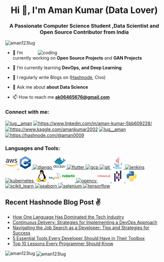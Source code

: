 <!-- ![logo](https://github.com/Aman123lug/Aman123lug/blob/main/desktop.jpeg) -->
<h1 align="center">Hi 👋, I'm Aman Kumar (Data Lover)</h1>
<h3 align="center">A Passionate Computer Science Student ,Data Scientist and Open Source Contributor from India</h3>

<p align="left"> <img src="https://komarev.com/ghpvc/?username=aman123lug&label=Profile%20views&color=0e75b6&style=flat" alt="aman123lug" /> </p>
 <img align="right" alt="coding" width="400" src="https://user-images.githubusercontent.com/55389276/140866485-8fb1c876-9a8f-4d6a-98dc-08c4981eaf70.gif"> 
 
- 🔭 I’m currently working on **Open Source Projects** and **GAN Projects**

- 🌱 I’m currently learning **DevOps, and Deep Learning**

- 📝 I regularly write Blogs on ([Hashnode](https://hashnode.com/@Aman0009), Civo)

- 💬 Ask me about **about Data Science**

- 📫 How to reach me **ak06465676@gmail.com**

<h3 align="left">Connect with me:</h3>
<p align="left">
<a href="https://twitter.com/lug__aman" target="blank"><img align="center" src="https://raw.githubusercontent.com/rahuldkjain/github-profile-readme-generator/master/src/images/icons/Social/twitter.svg" alt="lug__aman" height="30" width="40" /></a>
<a href="https://www.linkedin.com/in/aman-kumar-5bb609228/" target="blank"><img align="center" src="https://raw.githubusercontent.com/rahuldkjain/github-profile-readme-generator/master/src/images/icons/Social/linked-in-alt.svg" alt="https://www.linkedin.com/in/aman-kumar-5bb609228/" height="30" width="40" /></a>
<a href="https://kaggle.com/https://www.kaggle.com/amankumar2002" target="blank"><img align="center" src="https://raw.githubusercontent.com/rahuldkjain/github-profile-readme-generator/master/src/images/icons/Social/kaggle.svg" alt="https://www.kaggle.com/amankumar2002" height="30" width="40" /></a>
<a href="https://instagram.com/lug__aman" target="blank"><img align="center" src="https://raw.githubusercontent.com/rahuldkjain/github-profile-readme-generator/master/src/images/icons/Social/instagram.svg" alt="lug__aman" height="30" width="40" /></a>
<a href="https://hashnode.com/https://hashnode.com/@aman0009" target="blank"><img align="center" src="https://raw.githubusercontent.com/rahuldkjain/github-profile-readme-generator/master/src/images/icons/Social/hashnode.svg" alt="https://hashnode.com/@aman0009" height="30" width="40" /></a>
</p>

<h3 align="left">Languages and Tools:</h3>
<p align="left"> <a href="https://aws.amazon.com" target="_blank" rel="noreferrer"> <img src="https://raw.githubusercontent.com/devicons/devicon/master/icons/amazonwebservices/amazonwebservices-original-wordmark.svg" alt="aws" width="40" height="40"/> </a> <a href="https://www.w3schools.com/cpp/" target="_blank" rel="noreferrer"> <img src="https://raw.githubusercontent.com/devicons/devicon/master/icons/cplusplus/cplusplus-original.svg" alt="cplusplus" width="40" height="40"/> </a> <a href="https://www.djangoproject.com/" target="_blank" rel="noreferrer"> <img src="https://cdn.worldvectorlogo.com/logos/django.svg" alt="django" width="40" height="40"/> </a> <a href="https://www.docker.com/" target="_blank" rel="noreferrer"> <img src="https://raw.githubusercontent.com/devicons/devicon/master/icons/docker/docker-original-wordmark.svg" alt="docker" width="40" height="40"/> </a> <a href="https://flutter.dev" target="_blank" rel="noreferrer"> <img src="https://www.vectorlogo.zone/logos/flutterio/flutterio-icon.svg" alt="flutter" width="40" height="40"/> </a> <a href="https://cloud.google.com" target="_blank" rel="noreferrer"> <img src="https://www.vectorlogo.zone/logos/google_cloud/google_cloud-icon.svg" alt="gcp" width="40" height="40"/> </a> <a href="https://git-scm.com/" target="_blank" rel="noreferrer"> <img src="https://www.vectorlogo.zone/logos/git-scm/git-scm-icon.svg" alt="git" width="40" height="40"/> </a> <a href="https://www.java.com" target="_blank" rel="noreferrer"> <img src="https://raw.githubusercontent.com/devicons/devicon/master/icons/java/java-original.svg" alt="java" width="40" height="40"/> </a> <a href="https://www.jenkins.io" target="_blank" rel="noreferrer"> <img src="https://www.vectorlogo.zone/logos/jenkins/jenkins-icon.svg" alt="jenkins" width="40" height="40"/> </a> <a href="https://kubernetes.io" target="_blank" rel="noreferrer"> <img src="https://www.vectorlogo.zone/logos/kubernetes/kubernetes-icon.svg" alt="kubernetes" width="40" height="40"/> </a> <a href="https://www.linux.org/" target="_blank" rel="noreferrer"> <img src="https://raw.githubusercontent.com/devicons/devicon/master/icons/linux/linux-original.svg" alt="linux" width="40" height="40"/> </a> <a href="https://www.mysql.com/" target="_blank" rel="noreferrer"> <img src="https://raw.githubusercontent.com/devicons/devicon/master/icons/mysql/mysql-original-wordmark.svg" alt="mysql" width="40" height="40"/> </a> <a href="https://www.nginx.com" target="_blank" rel="noreferrer"> <img src="https://raw.githubusercontent.com/devicons/devicon/master/icons/nginx/nginx-original.svg" alt="nginx" width="40" height="40"/> </a> <a href="https://opencv.org/" target="_blank" rel="noreferrer"> <img src="https://www.vectorlogo.zone/logos/opencv/opencv-icon.svg" alt="opencv" width="40" height="40"/> </a> <a href="https://www.oracle.com/" target="_blank" rel="noreferrer"> <img src="https://raw.githubusercontent.com/devicons/devicon/master/icons/oracle/oracle-original.svg" alt="oracle" width="40" height="40"/> </a> <a href="https://pandas.pydata.org/" target="_blank" rel="noreferrer"> <img src="https://raw.githubusercontent.com/devicons/devicon/2ae2a900d2f041da66e950e4d48052658d850630/icons/pandas/pandas-original.svg" alt="pandas" width="40" height="40"/> </a> <a href="https://www.python.org" target="_blank" rel="noreferrer"> <img src="https://raw.githubusercontent.com/devicons/devicon/master/icons/python/python-original.svg" alt="python" width="40" height="40"/> </a> <a href="https://scikit-learn.org/" target="_blank" rel="noreferrer"> <img src="https://upload.wikimedia.org/wikipedia/commons/0/05/Scikit_learn_logo_small.svg" alt="scikit_learn" width="40" height="40"/> </a> <a href="https://seaborn.pydata.org/" target="_blank" rel="noreferrer"> <img src="https://seaborn.pydata.org/_images/logo-mark-lightbg.svg" alt="seaborn" width="40" height="40"/> </a> <a href="https://www.selenium.dev" target="_blank" rel="noreferrer"> <img src="https://raw.githubusercontent.com/detain/svg-logos/780f25886640cef088af994181646db2f6b1a3f8/svg/selenium-logo.svg" alt="selenium" width="40" height="40"/> </a> <a href="https://www.tensorflow.org" target="_blank" rel="noreferrer"> <img src="https://www.vectorlogo.zone/logos/tensorflow/tensorflow-icon.svg" alt="tensorflow" width="40" height="40"/> </a> </p>


## Recent Hashnode Blog Post ✌️
<!-- BLOG-POST-LIST:START -->
- [How One Language Has Dominated the Tech Industry](https://amanblog.hashnode.dev/how-one-language-has-dominated-the-tech-industry)
- [Continuous Delivery: Strategies for Implementing a DevOps Approach](https://amanblog.hashnode.dev/continuous-delivery-strategies-for-implementing-a-devops-approach)
- [Navigating the Job Search as a Developer: Tips and Strategies for Success](https://amanblog.hashnode.dev/navigating-the-job-search-as-a-developer-tips-and-strategies-for-success)
- [5 Essential Tools Every Developer Should Have in Their Toolbox](https://amanblog.hashnode.dev/5-essential-tools-every-developer-should-have-in-their-toolbox)
- [Top 10 Lessons Every Programmer Should Know](https://amanblog.hashnode.dev/top-10-lessons-every-programmer-should-know)
<!-- BLOG-POST-LIST:END -->
  


<p><img align="left" src="https://github-readme-stats.vercel.app/api/top-langs?username=aman123lug&show_icons=true&locale=en&layout=compact" alt="aman123lug" /></p>

<p>&nbsp;<img align="center" src="https://github-readme-stats.vercel.app/api?username=aman123lug&show_icons=true&locale=en" alt="aman123lug" /></p>
